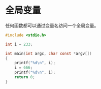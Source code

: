 # 全局变量

任何函数都可以通过变量名访问一个全局变量。

```c
#include <stdio.h>

int i = 233;

int main(int argc, char const *argv[])
{
    printf("%d\n", i);
    i = 666;
    printf("%d\n", i);
    return 0;
}
```

